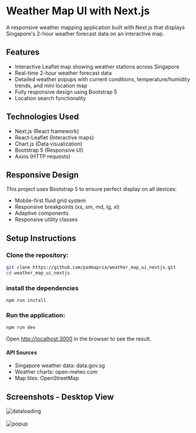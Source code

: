 # Weather Map UI with Next.js

A responsive weather mapping application built with Next.js that displays Singapore's 2-hour weather forecast data on an interactive map.

## Features

- Interactive Leaflet map showing weather stations across Singapore
- Real-time 2-hour weather forecast data
- Detailed weather popups with current conditions, temperature/humidity trends, and mini location map
- Fully responsive design using Bootstrap 5
- Location search functionality

## Technologies Used

- Next.js (React framework)
- React-Leaflet (Interactive maps)
- Chart.js (Data visualization)
- Bootstrap 5 (Responsive UI)
- Axios (HTTP requests)

## Responsive Design

This project uses Bootstrap 5 to ensure perfect display on all devices:
- Mobile-first fluid grid system
- Responsive breakpoints (xs, sm, md, lg, xl)
- Adaptive components
- Responsive utility classes

## Setup Instructions

### Clone the repository:
```bash
git clone https://github.com/padmapria/weather_map_ui_nextjs.git
cd weather_map_ui_nextjs
```

### install the dependencies
```
npm run install
```


### Run the application:

```bash
npm run dev
```
Open [http://localhost:3000](http://localhost:3000) in the browser to see the result.

#### API Sources
- Singapore weather data: data.gov.sg
- Weather charts: open-meteo.com
- Map tiles: OpenStreetMap

## Screenshots - Desktop View
![dataloading](sample_screenshots/data_loading.png)
<br/>
<br/>
![popup](sample_screenshots/pop_up_screen.png)
